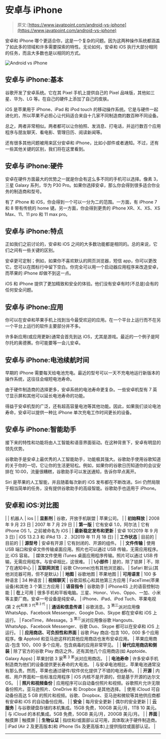 # 安卓与 iPhone

> 原文:[https://www.javatpoint.com/android-vs-iphone](https://www.javatpoint.com/android-vs-iphone)

安卓和 iPhone 哪个更适合你，这是一个复杂的问题。因为这两种操作系统都涵盖了如此多的领域和许多需要探索的特性。无论如何，安卓和 iOS 执行大部分相同的任务，而且大多数也是以相同的方式。

![Android vs iPhone](../Images/257cd424b67657daf44b0300d97f2f79.png)

## 安卓与 iPhone:基本

谷歌开发了安卓系统。它在其 Pixel 手机上提供自己的 Pixel 品味版，其他如三星、华为、LG 等。在自己的硬件上添加了自己的皮肤。

iOS 是苹果用于 iPhone、iPad 和 iPod touch 的移动操作系统。它是与硬件一起进化的，所以苹果不必担心让代码适合来自十几家不同制造商的数百种不同设备。

总之，两者非常相似。两者都可以让你拍照、发消息、打电话，并运行数百个应用程序与朋友聊天、看电影、管理日历、阅读新闻等。

还有很多其他问题被用来区分安卓和 iPhone，比如小部件或者通知。不过，还有一些其他关键的区别，我们将在这里看到。

## 安卓与 iPhone:硬件

安卓在硬件方面最大的优势之一就是你会有这么多不同的手机可以选择。像素 3，三星 Galaxy 系列，华为 P30 Pro。如果你选择安卓，那么你会得到很多适合你业务的制造商和型号。

有了 iPhone 和 iOS，你会得到一个可以一分为二的范围。一方面，有 iPhone 7 和 8 带有传统的 home 键。另一方面，你会得到更贵的 iPhone XR、X、XS、XS Max、11、11 pro 和 11 max pro。

## 安卓与 iPhone:特点

正如我们之前讨论的，安卓和 iOS 之间的大多数功能都是相同的。总的来说，它们之间有一些关键的区别。

安卓更可定制；例如，如果你不喜欢默认的网页浏览器，短信 app，你可以更改它。您可以在图标行中留下空白。你完全可以用一个启动器应用程序来改造安卓，而苹果的 iPhone 却做不到这一点。

iOS 和 iPhone 提供了更加精致和安全的体验。他们没有安卓有时(不总是)会有的任何安全问题。

## 安卓与 iPhone:应用

你可以在安卓和苹果手机上找到当今最受欢迎的应用。在一个平台上运行而不在另一个平台上运行的软件主要部分并不多。

许多新应用(或应用更新)通常会首先到达 iOS，尤其是游戏。最近的一个例子是阿尔托的奥德赛。你可能要等一会儿安卓。

## 安卓与 iPhone:电池续航时间

早期的 iPhone 需要每天给电池充电。最近的型号可以一天不充电地运行新版本的操作系统，这往往会缩短电池寿命。

由于硬件制造商的选择更多，安卓系统的电池寿命更复杂。一些安卓机型有 7 英寸显示屏和其他可以延长电池寿命的功能。

得益于安卓机型的广泛，还有超高容量电池等其他功能。因此，如果我们谈论电池寿命，安卓可以提供一种比 iPhone 单次充电工作时间更长的设备。

## 安卓与 iPhone:智能助手

接下来的特性和功能将由人工智能和语音界面驱动。在这种背景下，安卓有明显的领先优势。

谷歌助手是安卓上最优秀的人工智能助手，功能极其强大。谷歌助手使用谷歌知道的关于你的一切，它让你的生活更轻松。例如，如果你的谷歌日历知道你的会议安排在 10:00，流量很糟糕，谷歌助手可以发送通知，告诉你早点离开。

Siri 是苹果的人工智能，并且随着每次新的 iOS 发布都在不断改进。Siri 仍然局限于相当简单的任务，没有提供谷歌助手的高级智能。谷歌助手也适用于 iPhone。

## 安卓和 iOS:对比图

|  | 机器人 | ios |
| **显影剂** | 谷歌，开放手机联盟 | 苹果公司。 |
| **初始释放** | 2008 年 9 月 23 日 | 2007 年 7 月 29 日 |
| **第一版** | 它有安卓 1.0，阿尔法 | 它有 iPhone OS 1，之前被命名为 iOS |
| **最新稳定发布和更新** | 安卓 10(2019 年 9 月 3 日) | iOS 13.2.3 和 iPAd 13 . 2 . 3(2019 年 11 月 18 日) |
| **工作状态** | 目前的 | 目前的 |
| **源型号** | 安卓有开源 | 它有封闭的、开源的组件。 |
| **文件传输** | 使用 USB 端口和安卓文件传输桌面应用。照片也可以通过 USB 传输，无需应用程序。比 iOS 容易。 | 媒体文件使用 iTunes 桌面应用程序传输。照片可以通过 USB 传输，无需应用程序。与安卓相比，这很难。 |
| **\小部件** | 是的，除了锁屏 | 不，除了在通知中心 |
| **互联网浏览** | 谷歌 Chrome(也有其他浏览器)。 | Safari 默认(其他浏览器可用，但不是默认) |
| **地图** | 谷歌地图 | 苹果地图 |
| **可用语言** | 100 多种语言 | 34 种语言 |
| **视频聊天** | 谷歌双核心和其他第三方应用 | FaceTime(苹果设备)和其他 3 个第三方应用 |
| **语音指令** | 谷歌助手 | iPhone4S 上的语音控制功能 |
| **在**上可用 | 很多手机和平板电脑。三星、Honor、Vivo、Oppo、一加、小米等主要厂商。安卓一号设备是纯安卓。 | iPhone、iPad、iPod Tuch、苹果电视(第 2 代<sup>和第 3 代<sup>第 3 代</sup></sup> |
| **通话和信息传递** | 谷歌消息。3 <sup>第三</sup>派对应用像 WhatsApp、Facebook Messenger、Google Duo、Skype 都在安卓和 iOS 上运行。 | FaceTime，iMessage。3 <sup>第三</sup>派对应用像谷歌 Hangouts、WhatsApp、Facebook Messenger、谷歌 Duo、Skype 都可以在安卓和 iOS 上运行。 |
| **应用商店、可负担性和界面** | 谷歌 Play 商店-包含 100，000 多个应用程序。像 Apptoid 和亚马逊这样的其他应用商店也发布安卓应用。 | 苹果应用商店-包含 100，000 多个应用，包含病毒的应用非常罕见。 |
| **替代应用商店和侧装** | 除了官方的谷歌 Play 商店之外，还有其他几个应用商店(如 Apptoide、Galaxy Apps) | 苹果封锁 3 家<sup>第 3 家</sup>派对应用商店。 |
| **电池寿命** | 许多安卓手机制造商为他们的设备提供更长寿命的大电池。 | 与安卓电池相比，苹果电池通常没有那么贵。然而，苹果也通过硬件/软件优化提供了不错的电池寿命。 |
| **开源** | 内核、用户界面和一些标准应用程序 | iOS 内核不是开源的，但是基于开源的达尔文 OS。 |
| **照片和视频备份** | 应用程序可以自动备份照片和视频。谷歌照片允许无限备份照片。亚马逊照片、OneDrive 和 Dropbox 是其他选择。 | 使用 iCloud 可自动备份高达 5 GB 的照片和视频。谷歌、Dropbox、亚马逊和微软等其他供应商都有安卓和 iOS 的自动备份应用。 |
| **安全** | 每月安全更新 | 偶尔的安全更新 |
| **云服务** | 与谷歌硬盘存储的本机集成。15GB 免费，100GB 美元/月，1TB 10 美元。 | 与 iCloud 的本机集成。5GB 免费，50GB 美元/月，200GB 美元/月。 |
| **界面** | 触摸屏 | 触摸屏 |
| **生物认证** | 指纹和/或面部认证可用，具体取决于硬件制造商。 | iPad (Air 2 及更高版本)和 iPhone (5s 及更高版本)上提供指纹或面部认证。 |

* * *